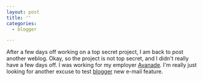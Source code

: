 ```yaml
---
layout: post
title: ''
categories:
  - blogger

---
```


After a few days off working on a top secret project, I am back to post another weblog.  Okay, so the project is not top secret, and I didn't really have a few days off.  I was working for my employer <a href="http://www.avanade.com/">Avanade</a>.  I'm really just looking for another excuse to test <a href="http://pro.blogger.com/">blogger</a> new e-mail feature.
<br />
<br />
